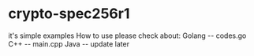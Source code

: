 # crypto-spec256r1
it's simple examples
How to use please check about:
Golang -- codes.go
C++    -- main.cpp
Java -- update later
